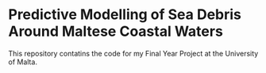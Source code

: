 # Predictive Modelling of Sea Debris Around Maltese Coastal Waters

This repository contatins the code for my Final Year Project at the University of Malta.

